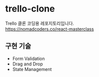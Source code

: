 # trello-clone
Trello 클론 코딩용 레포지토리입니다.
<br>
https://nomadcoders.co/react-masterclass

## 구현 기술
- Form Validation
- Drag and Drop
- State Management
